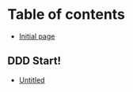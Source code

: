 # Table of contents

* [Initial page](README.md)

## DDD Start!

* [Untitled](ddd-start/untitled.md)

